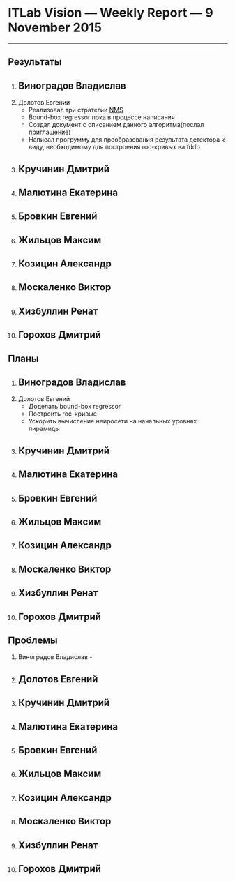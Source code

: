 # ITLab Vision — Weekly Report — 9 November 2015

----------------

## Результаты

  1. Виноградов Владислав
     - 
  1. Долотов Евгений
     - Реализовал три стратегии [NMS](https://github.com/DolotovEvgeniy/face-detection-model/tree/master/deep_pyramid)
     - Bound-box regressor пока в процессе написания
     - Создал документ с описанием данного алгоритма(послал приглашение)
     - Написал прогрумму для преобразования результата детектора к виду, необходимому для построения roc-кривых на fddb
  1. Кручинин Дмитрий
     -
  1. Малютина Екатерина
     -
  1. Бровкин Евгений
     -
  1. Жильцов Максим
     -
  1. Козицин Александр
     -
  1. Москаленко Виктор
     -
  1. Хизбуллин Ренат
     -
  1. Горохов Дмитрий
     -

## Планы

  1. Виноградов Владислав
     -
  1. Долотов Евгений
     - Доделать bound-box regressor
     - Построить roc-кривые
     - Ускорить вычисление нейросети на начальных уровнях пирамиды
  1. Кручинин Дмитрий
     -
  1. Малютина Екатерина
     -
  1. Бровкин Евгений
     -
  1. Жильцов Максим
     -
  1. Козицин Александр
     -
  1. Москаленко Виктор
     -
  1. Хизбуллин Ренат
     -
  1. Горохов Дмитрий
     -

## Проблемы
   1. Виноградов Владислав
     -
  1. Долотов Евгений
     -
  1. Кручинин Дмитрий
     -
  1. Малютина Екатерина
     -
  1. Бровкин Евгений
     -
  1. Жильцов Максим
     -
  1. Козицин Александр
     -
  1. Москаленко Виктор
     -
  1. Хизбуллин Ренат
     -
  1. Горохов Дмитрий
     -
